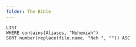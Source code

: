 ```yaml
---
folder: The Bible
---
```


```dataview
LIST 
WHERE contains(Aliases, "Nehemiah")
SORT number(replace(file.name, "Neh ", "")) ASC
```
 
